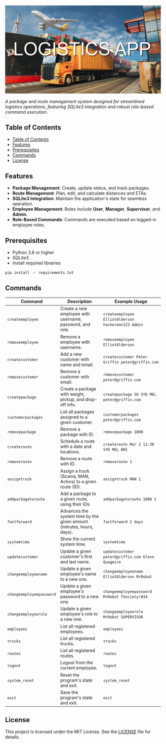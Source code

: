 ![App Title Image](images/readme_title_image.jpg)

*A package and route management system designed for streamlined logistics operations, featuring SQLite3 integration and robust role-based command execution.*

## Table of Contents
- [Table of Contents](#table-of-contents)
- [Features](#features)
- [Prerequisites](#prerequisites)
- [Commands](#commands)
- [License](#license)

## Features
- **Package Management**: Create, update status, and track packages.
- **Route Management**: Plan, edit, and calculate distances and ETAs.
- **SQLite3 Integration**: Maintain the application's state for seamless operation.
- **Employee Management**: Roles include **User**, **Manager**, **Supervisor**, and **Admin**.
- **Role-Based Commands**: Commands are executed based on logged-in employee roles.

## Prerequisites
- Python 3.8 or higher
- SQLite3
- Install required libraries:
```sh
pip install -r requirements.txt
```

## Commands
| Command                  | Description                                                          | Example Usage                                      |
| ------------------------ | -------------------------------------------------------------------- | -------------------------------------------------- |
| `createemployee`         | Create a new employee with username, password, and role.             | `createemployee ElliotAlderson hackerman123 Admin` |
| `removeemployee`         | Remove a employee with username.                                     | `removeemployee ElliotAlderson`                    |
| `createcustomer`         | Add a new customer with name and email.                              | `createcustomer Peter Griffin peter@griffin.com`   |
| `removecustomer`         | Remove a customer with email.                                        | `removecustomer peter@griffin.com`                 |
| `createpackage`          | Create a package with weight, pickup, and drop-off info.             | `createpackage 50 SYD MEL peter@griffin.com`       |
| `customerpackages`       | List all packages assigned to a given customer.                      | `customerpackages peter@griffin.com`               |
| `removepackage`          | Remove a package with ID.                                            | `removepackage 1000`                               |
| `createroute`            | Schedule a route with a date and locations.                          | `createroute Mar 2 11:30 SYD MEL BRI`              |
| `removeroute`            | Remove a route with ID.                                              | `removeroute 1`                                    |
| `assigntruck`            | Assign a truck (Scania, MAN, Actros) to a given route (ID).          | `assigntruck MAN 1`                                |
| `addpackagetoroute`      | Add a package to a given route, using their IDs.                     | `addpackagetoroute 1000 1`                         |
| `fastforward`            | Advances the system time by the given amount (minutes, hours, days). | `fastforward 2 days`                               |
| `systemtime`             | Show the current system time.                                        | `systemtime`                                       |
| `updatecustomer`         | Update a given customer's first and last name.                       | `updatecustomer peter@griffin.com Glenn Quagmire`  |
| `changeemployeename`     | Update a given employee's name to a new one.                         | `changeemployeename ElliotAlderson MrRobot`        |
| `changeemployeepassword` | Update a given employee's password to a new one.                     | `changeemployeepassword MrRobot fSociety!#34`      |
| `changeemployeerole`     | Update a given employee's role to a new one.                         | `changeemployeerole MrRobot SUPERVISOR`            |
| `employees`              | List all registered employees.                                       | `employees`                                        |
| `trucks`                 | List all registered trucks.                                          | `trucks`                                           |
| `routes`                 | List all registered routes.                                          | `routes`                                           |
| `logout`                 | Logout from the current employee.                                    | `logout`                                           |
| `system_reset`           | Reset the program's state and exit.                                  | `system_reset`                                     |
| `exit`                   | Save the program's state and exit.                                   | `exit`                                             |

## License
This project is licensed under the MIT License. See the [LICENSE](./LICENSE) file for details.
